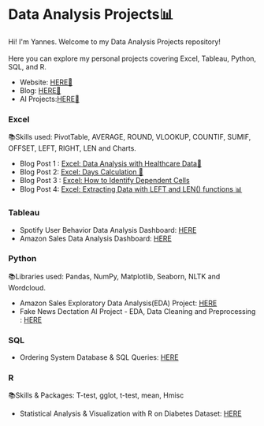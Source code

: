 # Data Analysis Projects📊
Hi! I'm Yannes. Welcome to my Data Analysis Projects repository!<br>
<br>
Here you can explore my personal projects covering Excel, Tableau, Python, SQL, and R.
- Website: [HERE🥳](https://www.yannes8.wordpress.com)
- Blog: [HERE📝](https://yannes8.wordpress.com/blog-2)
- AI Projects:[HERE🤖](https://github.com/yanneskly/AI-Projects)

### Excel 
📚Skills used: PivotTable, AVERAGE, ROUND, VLOOKUP, COUNTIF, SUMIF, OFFSET, LEFT, RIGHT, LEN and Charts. 
- Blog Post 1 : [Excel: Data Analysis with Healthcare Data🧪](https://yannes8.wordpress.com/2024/02/12/excel-data-analysis-with-healthcare-data%f0%9f%a7%aa/)
- Blog Post 2: [Excel: Days Calculation 🚀](https://yannes8.wordpress.com/2024/02/05/excel-tips-days-calculation-%f0%9f%9a%80/)
- Blog Post 3 : [Excel: How to Identify Dependent Cells](https://yannes8.wordpress.com/2024/02/05/excel-how-to-identify-dependent-cells/)
- Blog Post 4: [Excel: Extracting Data with LEFT and LEN() functions 📊](https://yannes8.wordpress.com/2024/02/08/excel-extracting-data-with-left-and-len-functions-%f0%9f%93%8a/)
### Tableau  
- Spotify User Behavior Data Analysis Dashboard: [HERE](https://public.tableau.com/views/SpotifyUserBahaviour/Dashboard1?:language=en-GB&:display_count=n&:origin=viz_share_link)
- Amazon Sales Data Analysis Dashboard: [HERE](https://public.tableau.com/views/AmazonSales_17037846440290/Dashboard1?:language=en-GB&:display_count=n&:origin=viz_share_link)
### Python 
📚Libraries used: Pandas, NumPy, Matplotlib, Seaborn, NLTK and Wordcloud.
- Amazon Sales Exploratory Data Analysis(EDA) Project: [HERE](https://github.com/yanneskly/Data-Analysis-Projects/blob/4d583cc4e407cb975f045e57032800bc69ce0015/Python-AmazonSalesEDA%26Cleaning.ipynb.ipynb)
- Fake News Dectation AI Project - EDA, Data Cleaning and Preprocessing : [HERE](https://github.com/yanneskly/AI-Projects/blob/88110bde5834331b5d87bc8048f3005890f4aceb/FakeNewsDetection_EDA%26Cleaning.ipynb)
### SQL
- Ordering System Database & SQL Queries: [HERE](https://github.com/yanneskly/Data-Analysis-Projects/blob/3503eb71d6b9b6b33cf6bf3c6957bf12be4641c7/SQL-Database%26Queries.ipynb)
### R 
📚Skills & Packages: T-test, gglot, t-test, mean, Hmisc
- Statistical Analysis & Visualization with R on Diabetes Dataset: [HERE](https://github.com/yanneskly/Data-Analysis-Projects/blob/482e1ab3cb4cd877dc8430f75e8d78442b96fe64/R_Diabetes_Project.R)

